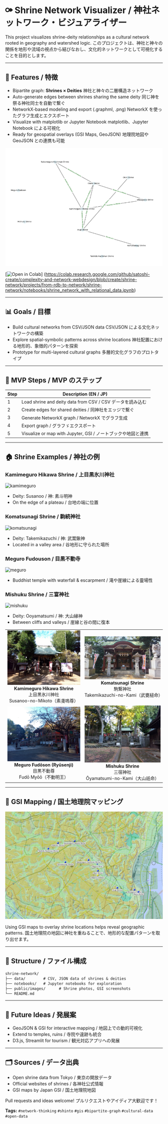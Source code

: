 # ⚩ Shrine Network Visualizer / 神社ネットワーク・ビジュアライザー

This project visualizes shrine-deity relationships as a cultural network rooted in geography and watershed logic.
このプロジェクトは、神社と神々の関係を地形や流域の視点から結びなおし、文化的ネットワークとして可視化することを目的とします。

---

## 🧪 Features / 特徴

- Bipartite graph: **Shrines × Deities**
  神社と神々の二層構造ネットワーク
- Auto-generate edges between shrines sharing the same deity
  同じ神を祭る神社同士を自動で繋ぐ
- NetworkX-based modeling and export (.graphml, .png)
  NetworkX を使ったグラフ生成とエクスポート
- Visualize with matplotlib or Jupyter Notebook
  matplotlib、Jupyter Notebook による可視化
- Ready for geospatial overlays (GSI Maps, GeoJSON)
  地理院地図や GeoJSON との連携も可能

![Shrine Network](./public/images/shrine_network_demo_with_deity.png)

[![Open in Colab](https://colab.research.google.com/assets/colab-badge.svg)]
(https://colab.research.google.com/github/satoshi-create/complexity-and-network-webdesign/blob/create/shrine-network/projects/from-rdb-to-network/shrine-network/notebooks/shrine_network_with_relational_data.ipynb)

---

## 📊 Goals / 目標

- Build cultural networks from CSV/JSON data
  CSV/JSON による文化ネットワークの構築
- Explore spatial-symbolic patterns across shrine locations
  神社配置における地形的、象徴的パターンを探索
- Prototype for multi-layered cultural graphs
  多層的文化グラフのプロトタイプ

---

## 🚀 MVP Steps / MVP のステップ

| Step | Description (EN / JP)                                         |
| ---- | ------------------------------------------------------------- |
| 1    | Load shrine and deity data from CSV / CSV データを読み込む    |
| 2    | Create edges for shared deities / 同神社をエッジで繋ぐ        |
| 3    | Generate NetworkX graph / NetworkX でグラフ生成               |
| 4    | Export graph / グラフゞエクスポート                           |
| 5    | Visualize or map with Jupyter, GSI / ノートブックや地図と連携 |

---

## 🏠 Shrine Examples / 神社の例

### Kamimeguro Hikawa Shrine / 上目黒氷川神社

![kamimeguro](./images/kamimeguro-hikawa.jpg)

- Deity: Susanoo / 神: 素斗明神
- On the edge of a plateau / 台地の端に位置

### Komatsunagi Shrine / 駒続神社

![komatsunagi](./images/komatsunagi-shrine.jpg)

- Deity: Takemikazuchi / 神: 武鬻鍬神
- Located in a valley area / 谷地形に守られた場所

### Meguro Fudouson / 目黒不動寺

![meguro](./images/meguro-fudoson.jpg)

- Buddhist temple with waterfall & escarpment / 滝や崖線による靈場性

### Mishuku Shrine / 三富神社

![mishuku](./images/mishuku-shrine.jpg)

- Deity: Ooyamatsumi / 神: 大山縁神
- Between cliffs and valleys / 崖線と谷の間に復本

<div align="center">
<table>
  <tr>
    <td align="center">
      <img src="./public/images/kamimeguro-hikawa-shrine/kamimeguro-hikawa-shrine_8.jpg" width="400"><br/>
      <strong>Kamimeguro Hikawa Shrine</strong><br/>
      上目黒氷川神社<br/>
      Susanoo-no-Mikoto（素戔嗚尊）
    </td>
    <td align="center">
      <img src="./public/images/komatsunagi-shrine/komatsunagi-shrine_7.jpg" width="400"><br/>
      <strong>Komatsunagi Shrine</strong><br/>
      駒繋神社<br/>
      Takemikazuchi-no-Kami（武甕槌命）
    </td>
  </tr>
  <tr>
    <td align="center">
      <img src="./public/images/meguro-fudoson/meguro-fudoson_11.jpg" width="400"><br/>
      <strong>Meguro Fudōson (Ryūsenji)</strong><br/>
      目黒不動尊<br/>
      Fudō Myōō（不動明王）
    </td>
    <td align="center">
      <img src="./public/images/mishuku-shrine/mishuku-shrine_4.jpg" width="400"><br/>
      <strong>Mishuku Shrine</strong><br/>
      三宿神社<br/>
      Ōyamatsumi-no-Kami（大山祇命）
    </td>
  </tr>
</table>
</div>

---

## 🗾 GSI Mapping / 国土地理院マッピング

![mapping](./public/images/shrine-locations-mapping.JPG)

Using GSI maps to overlay shrine locations helps reveal geographic patterns.
国土地理院の地図に神社を重ねることで、地形的な配置パターンを取り出せます。

---

## 📂 Structure / ファイル構成

```
shrine-network/
├── data/        # CSV, JSON data of shrines & deities
├── notebooks/   # Jupyter notebooks for exploration
├── public/images/      # Shrine photos, GSI screenshots
└── README.md
```

---

## 🧠 Future Ideas / 発展案

- GeoJSON & GSI for interactive mapping / 地図上での動的可視化
- Extend to temples, ruins / 寺院や違跡も統合
- D3.js, Streamlit for tourism / 観光対応アプリへの発展

---

## 🗂 Sources / データ出典

- Open shrine data from Tokyo / 東京の開放データ
- Official websites of shrines / 各神社公式情報
- GSI maps by Japan GSI / 国土地理院地図

Pull requests and ideas welcome! プルリクエストやアイディア大歓迎です！

**Tags:** `#network-thinking` `#shinto` `#gis` `#bipartite-graph` `#cultural-data` `#open-data`
